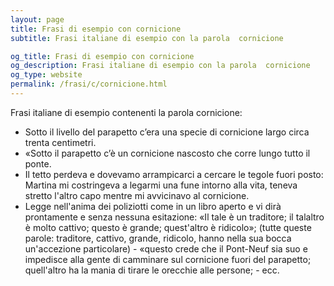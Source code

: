 ```yaml
---
layout: page
title: Frasi di esempio con cornicione 
subtitle: Frasi italiane di esempio con la parola  cornicione

og_title: Frasi di esempio con cornicione 
og_description: Frasi italiane di esempio con la parola  cornicione
og_type: website
permalink: /frasi/c/cornicione.html
---
```


Frasi italiane di esempio contenenti la parola cornicione:


- Sotto il livello del parapetto c’era una specie di cornicione largo circa trenta centimetri.
- «Sotto il parapetto c’è un cornicione nascosto che corre lungo tutto il ponte.
- Il tetto perdeva e dovevamo arrampicarci a cercare le tegole fuori posto: Martina mi costringeva a legarmi una fune intorno alla vita, teneva stretto l'altro capo mentre mi avvicinavo al cornicione.
- Legge nell'anima dei poliziotti come in un libro aperto e vi dirà prontamente e senza nessuna esitazione: «Il tale è un traditore; il talaltro è molto cattivo; questo è grande; quest'altro è ridicolo»; (tutte queste parole: traditore, cattivo, grande, ridicolo, hanno nella sua bocca un'accezione particolare) - «questo crede che il Pont-Neuf sia suo e impedisce alla gente di camminare sul cornicione fuori del parapetto; quell'altro ha la mania di tirare le orecchie alle persone; - ecc.
